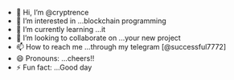 - 👋 Hi, I’m @cryptrence
- 👀 I’m interested in ...blockchain programming
- 🌱 I’m currently learning ...it
- 💞️ I’m looking to collaborate on ...your new project
- 📫 How to reach me ...through my telegram [@successful7772]
- 😄 Pronouns: ...cheers!!
- ⚡ Fun fact: ...Good day

<!---
cryptrence/cryptrence is a ✨ special ✨ repository because its `README.md` (this file) appears on your GitHub profile.
You can click the Preview link to take a look at your changes.
--->
